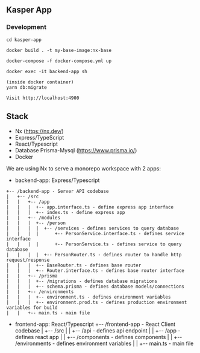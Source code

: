 ## Kasper App

### Development
```
cd kasper-app

docker build . -t my-base-image:nx-base

docker-compose -f docker-compose.yml up

docker exec -it backend-app sh

(inside docker container)
yarn db:migrate

Visit http://localhost:4900
```

## Stack
- Nx (https://nx.dev/)
- Express/TypeScript
- React/Typescript
- Database Prisma-Mysql (https://www.prisma.io/)
- Docker


We are using Nx to serve a monorepo workspace with 2 apps:
- backend-app: Express/Typescript

```
+-- /backend-app - Server API codebase
|   +-- /src
|   |   +-- /app
|   |   |  +-- app.interface.ts - define express app interface
|   |   |  +-- index.ts - define express app
|   |   +-- /modules
|   |   |  +-- /person
|   |   |  |  +-- /services - defines services to query database
|   |   |  |      +-- PersonService.interface.ts - defines service interface
|   |   |  |      +-- PersonService.ts - defines service to query database
|   |   |  |  +-- PersonRouter.ts - defines router to handle http request/response
|   |   |  +-- BaseRouter.ts - defines base router
|   |   |  +-- Router.interface.ts - defines base router interface
|   |   +-- /prisma
|   |   |  +-- /migrations - defines database migrations
|   |   |  +-- schema.prisma - defines database models/connections
|   |   +-- /environments
|   |   |  +-- environment.ts - defines environment variables
|   |   |  +-- environment.prod.ts - defines production environment variables for build
|   |   +-- main.ts - main file
```

- frontend-app: React/Typescript
+-- /frontend-app - React Client codebase
|   +-- /src
|   |   +-- /api  - defines api endpoint
|   |   +-- /app  - defines react app
|   |   +-- /components - defines components
|   |   +-- /environments - defines environment variables
|   |   +-- main.ts - main file
```
